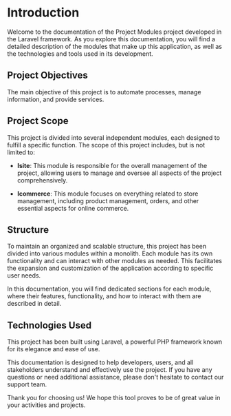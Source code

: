 # Introduction

Welcome to the documentation of the Project Modules project developed in the Laravel framework. As you explore this
documentation, you will find a detailed description of the modules that make up this application, as well as the
technologies and tools used in its development.

## Project Objectives
The main objective of this project is to automate processes, manage information, and provide services.

## Project Scope
This project is divided into several independent modules, each designed to fulfill a specific function. The scope of
this project includes, but is not limited to:

- **Isite**: This module is responsible for the overall management of the project, allowing users to manage and oversee all
aspects of the project comprehensively.

- **Icommerce**: This module focuses on everything related to store management, including product management, orders, and
other essential aspects for online commerce.

## Structure
To maintain an organized and scalable structure, this project has been divided into various modules within a monolith.
Each module has its own functionality and can interact with other modules as needed. This facilitates the expansion and
customization of the application according to specific user needs.

In this documentation, you will find dedicated sections for each module, where their features, functionality, and how to
interact with them are described in detail.

## Technologies Used
This project has been built using Laravel, a powerful PHP framework known for its elegance and ease of use.

This documentation is designed to help developers, users, and all stakeholders understand and effectively use the
project. If you have any questions or need additional assistance, please don't hesitate to contact our support team.

Thank you for choosing us! We hope this tool proves to be of great value in your activities and projects.